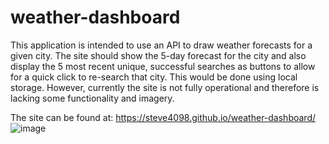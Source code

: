 # weather-dashboard

This application is intended to use an API to draw weather forecasts for a given city. The site should show the 5-day forecast for the city and also display the 5 most recent unique, successful searches as buttons to allow for a quick click to re-search that city. This would be done using local storage.
However, currently the site is not fully operational and therefore is lacking some functionality and imagery.

The site can be found at: https://steve4098.github.io/weather-dashboard/
![image](https://github.com/steve4098/weather-dashboard/assets/139075699/01b4f87c-abce-47b4-ab07-5823d48cdf18)
